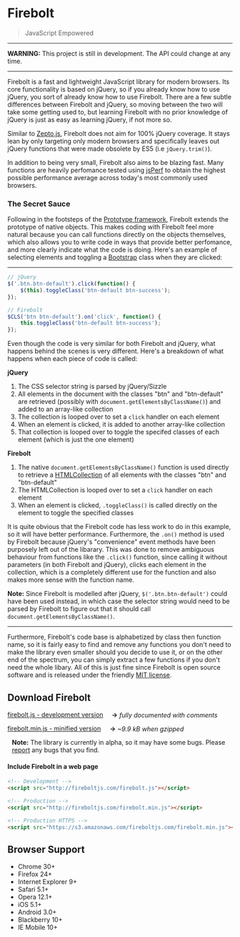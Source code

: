 Firebolt
========

> JavaScript Empowered

---

__WARNING:__ This project is still in development. The API could change at any time.

---

Firebolt is a fast and lightweight JavaScript library for modern browsers. Its core functionality is based on jQuery, so if you already know how to use jQuery, you sort of already know how to use Firebolt. There are a few subtle differences between Firebolt and jQuery, so moving between the two will take some getting used to, but learning Firebolt with no prior knowledge of jQuery is just as easy as learning jQuery, if not more so.

Similar to [Zepto.js](http://zeptojs.com), Firebolt does not aim for 100% jQuery coverage. It stays lean by only targeting only modern browsers and specifically leaves out jQuery functions that were made obsolete by ES5 (i.e `jQuery.trim()`).

In addition to being very small, Firebolt also aims to be blazing fast. Many functions are heavily perfomance tested using [jsPerf](http://jsperf.com) to obtain the highest possible performance average across today's most commonly used browsers.

### The Secret Sauce

Following in the footsteps of the [Prototype framework](http://prototypejs.org), Firebolt extends the prototype of native objects. This makes coding with Firebolt feel more natural because you can call functions directly on the objects themselves, which also allows you to write code in ways that provide better perfomance, and more clearly indicate what the code is doing. Here's an example of selecting elements and toggling a [Bootstrap](http://getbootstrap.com) class when they are clicked:

---

```js
// jQuery
$('.btn.btn-default').click(function() {
    $(this).toggleClass('btn-default btn-success');
});

// Firebolt
$CLS('btn btn-default').on('click', function() {
    this.toggleClass('btn-default btn-success');
});
```

Even though the code is very similar for both Firebolt and jQuery, what happens behind the scenes is very different. Here's a breakdown of what happens when each piece of code is called:

__jQuery__
1. The CSS selector string is parsed by jQuery/Sizzle
2. All elements in the document with the classes "btn" and "btn-default" are retrieved (possibly with `document.getElementsByClassName()`) and added to an array-like collection
3. The collection is looped over to set a `click` handler on each element
4. When an element is clicked, it is added to another array-like collection
5. That collection is looped over to toggle the specifed classes of each element (which is just the one element)

__Firebolt__
1. The native `document.getElementsByClassName()` function is used directly to retrieve a [HTMLCollection](https://developer.mozilla.org/en-US/docs/Web/API/HTMLCollection) of all elements with the classes "btn" and "btn-default"
2. The HTMLCollection is looped over to set a `click` handler on each element
3. When an element is clicked, `.toggleClass()` is called directly on the element to toggle the specified classes

It is quite obvious that the Firebolt code has less work to do in this example, so it will have better performance. Furthermore, the `.on()` method is used by Firebolt because jQuery's "convenience" event methods have been purposely left out of the libarary. This was done to remove ambiguous behaviour from functions like the `.click()` function, since calling it without parameters (in both Firebolt and jQuery), clicks each element in the collection, which is a completely different use for the function and also makes more sense with the function name.

__Note:__ Since Firebolt is modelled after jQuery, `$('.btn.btn-default')` could have been used instead, in which case the selector string would need to be parsed by Firebolt to figure out that it should call `document.getElementsByClassName()`.

---

Furthermore, Firebolt's code base is alphabetized by class then function name, so it is fairly easy to find and remove any functions you don't need to make the library even smaller should you decide to use it, or on the other end of the spectrum, you can simply extract a few functions if you don't need the whole libary. All of this is just fine since Firebolt is open source software and is released under the friendly [MIT license](https://github.com/woollybogger/Firebolt/blob/master/LICENSE.txt).


## Download Firebolt

<p>
  <a class="btn btn-default" href="http://fireboltjs.com/firebolt.js" style="padding-right:15px">firebolt.js - development version</a>
  <span style="display:inline-block">
    <b>&rarr;</b>
    <i style="position:relative; top:1px">fully documented with comments</i>
  </span>
</p>
<p>
  <a class="btn btn-default" href="http://fireboltjs.com/firebolt.min.js" style="padding-right:16px">firebolt.min.js - minified version</a>
  <span style="display:inline-block">
    <b>&rarr;</b>
    <i style="position:relative; top:1px">~9.9 kB when gzipped</i>
  </span>
</p>
<p style="font-size:14px; margin:10px">
  <b>Note:</b> The library is currently in alpha, so it may have some bugs. Please <a href="https://github.com/woollybogger/Firebolt/issues">report</a> any bugs that you find.
</p>

#### Include Firebolt in a web page

```html
<!-- Development -->
<script src="http://fireboltjs.com/firebolt.js"></script>

<!-- Production -->
<script src="http://fireboltjs.com/firebolt.min.js"></script>

<!-- Production HTTPS -->
<script src="https://s3.amazonaws.com/fireboltjs.com/firebolt.min.js"></script>
```


## Browser Support

* Chrome 30+
* Firefox 24+
* Internet Explorer 9+
* Safari 5.1+
* Opera 12.1+
* iOS 5.1+
* Android 3.0+
* Blackberry 10+
* IE Mobile 10+
